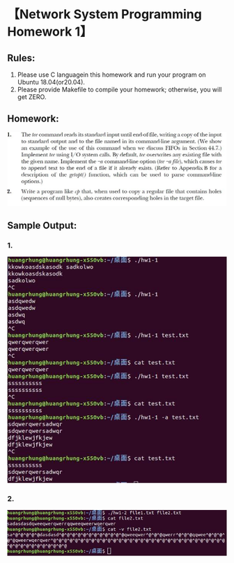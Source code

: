 # 【Network System Programming Homework 1】

## Rules:
1. Please use C languagein this homework and run your program on Ubuntu 18.04(or20.04).
2. Please provide Makefile to compile your homework; otherwise, you will get ZERO.

## Homework:

![](https://github.com/rbsyeh/SP_HW_NSYSU/blob/main/HW1/pic/Description.bmp)
## Sample Output:
### 1.
![](https://github.com/rbsyeh/SP_HW_NSYSU/blob/main/HW1/pic/Output1.bmp)

### 2.
![](https://github.com/rbsyeh/SP_HW_NSYSU/blob/main/HW1/pic/Output2.bmp)
